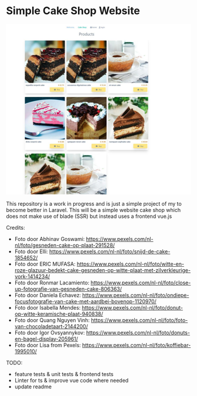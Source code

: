 # Simple Cake Shop Website

![cover](public/images/showcase/cake_shop_example.jpg)

This repository is a work in progress and is just a simple project of my to become better in Laravel. This will be a simple website cake shop which does not make use of blade (SSR) but instead uses a frontend vue.js

Credits:

* Foto door Abhinav Goswami: https://www.pexels.com/nl-nl/foto/gesneden-cake-op-plaat-291528/
* Foto door Elli: https://www.pexels.com/nl-nl/foto/snijd-de-cake-1854652/
* Foto door ERIC MUFASA: https://www.pexels.com/nl-nl/foto/witte-en-roze-glazuur-bedekt-cake-gesneden-op-witte-plaat-met-zilverkleurige-vork-1414234/
* Foto door Ronmar Lacamiento: https://www.pexels.com/nl-nl/foto/close-up-fotografie-van-gesneden-cake-806363/
* Foto door Daniela  Echavez: https://www.pexels.com/nl-nl/foto/ondiepe-focusfotografie-van-cake-met-aardbei-bovenop-1120970/
* Foto door Isabella Mendes: https://www.pexels.com/nl-nl/foto/donut-op-witte-keramische-plaat-940838/
* Foto door Quang Nguyen Vinh: https://www.pexels.com/nl-nl/foto/foto-van-chocoladetaart-2144200/
* Foto door Igor Ovsyannykov: https://www.pexels.com/nl-nl/foto/donuts-en-bagel-display-205961/
* Foto door Lisa from Pexels: https://www.pexels.com/nl-nl/foto/koffiebar-1995010/

TODO:

* feature tests & unit tests & frontend tests
* Linter for ts & improve vue code where needed
* update readme
